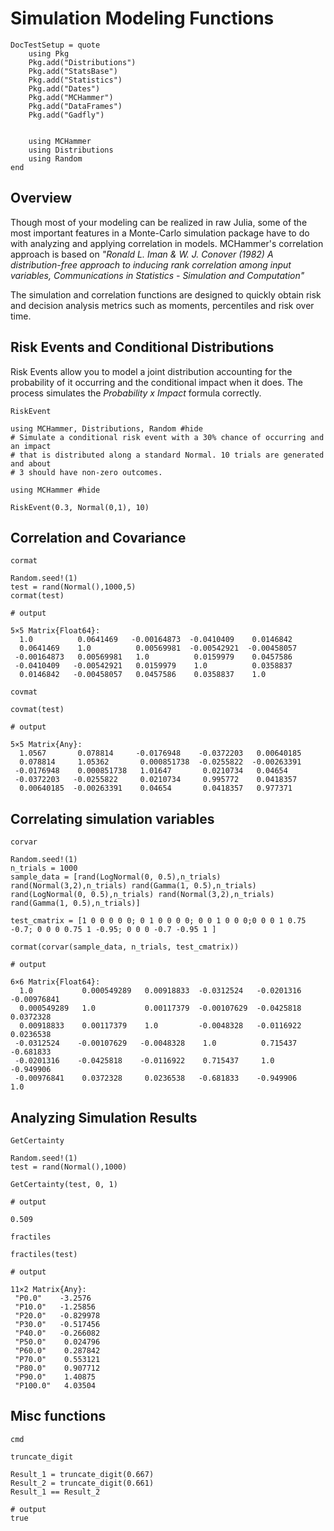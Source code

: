 # Simulation Modeling Functions

```@meta
DocTestSetup = quote
    using Pkg
    Pkg.add("Distributions")
    Pkg.add("StatsBase")
    Pkg.add("Statistics")
    Pkg.add("Dates")
    Pkg.add("MCHammer")
    Pkg.add("DataFrames")
    Pkg.add("Gadfly")


    using MCHammer
    using Distributions
    using Random
end
```

## Overview

Though most of your modeling can be realized in raw Julia, some of the most important features in a Monte-Carlo simulation package have to do with analyzing and applying correlation in models. MCHammer's correlation approach is based on *"Ronald L. Iman & W. J. Conover (1982) A distribution-free approach to inducing rank correlation among input variables, Communications in Statistics - Simulation and Computation"*

The simulation and correlation functions are designed to quickly obtain risk and decision analysis metrics such as moments, percentiles and risk over time.

## Risk Events and Conditional Distributions
Risk Events allow you to model a joint distribution accounting for the probability of it occurring and the conditional impact when it does. The process simulates the *Probability x Impact* formula correctly.

```@docs
RiskEvent
```

```@example ConditionalEvent
using MCHammer, Distributions, Random #hide
# Simulate a conditional risk event with a 30% chance of occurring and an impact
# that is distributed along a standard Normal. 10 trials are generated and about
# 3 should have non-zero outcomes.

using MCHammer #hide

RiskEvent(0.3, Normal(0,1), 10)
```

## Correlation and Covariance



```@docs
cormat
```
```jldoctest matrix
Random.seed!(1)
test = rand(Normal(),1000,5)
cormat(test)

# output

5×5 Matrix{Float64}:
  1.0          0.0641469   -0.00164873  -0.0410409    0.0146842
  0.0641469    1.0          0.00569981  -0.00542921  -0.00458057
 -0.00164873   0.00569981   1.0          0.0159979    0.0457586
 -0.0410409   -0.00542921   0.0159979    1.0          0.0358837
  0.0146842   -0.00458057   0.0457586    0.0358837    1.0
```

```@docs
covmat
```
```jldoctest matrix
covmat(test)

# output

5×5 Matrix{Any}:
  1.0567       0.078814     -0.0176948    -0.0372203   0.00640185
  0.078814     1.05362       0.000851738  -0.0255822  -0.00263391
 -0.0176948    0.000851738   1.01647       0.0210734   0.04654
 -0.0372203   -0.0255822     0.0210734     0.995772    0.0418357
  0.00640185  -0.00263391    0.04654       0.0418357   0.977371
```


## Correlating simulation variables
```@docs
corvar
```
```jldoctest correlating_vars
Random.seed!(1)
n_trials = 1000
sample_data = [rand(LogNormal(0, 0.5),n_trials) rand(Normal(3,2),n_trials) rand(Gamma(1, 0.5),n_trials) rand(LogNormal(0, 0.5),n_trials) rand(Normal(3,2),n_trials) rand(Gamma(1, 0.5),n_trials)]

test_cmatrix = [1 0 0 0 0 0; 0 1 0 0 0 0; 0 0 1 0 0 0;0 0 0 1 0.75 -0.7; 0 0 0 0.75 1 -0.95; 0 0 0 -0.7 -0.95 1 ]

cormat(corvar(sample_data, n_trials, test_cmatrix))

# output

6×6 Matrix{Float64}:
  1.0           0.000549289   0.00918833  -0.0312524   -0.0201316  -0.00976841
  0.000549289   1.0           0.00117379  -0.00107629  -0.0425818   0.0372328
  0.00918833    0.00117379    1.0         -0.0048328   -0.0116922   0.0236538
 -0.0312524    -0.00107629   -0.0048328    1.0          0.715437   -0.681833
 -0.0201316    -0.0425818    -0.0116922    0.715437     1.0        -0.949906
 -0.00976841    0.0372328     0.0236538   -0.681833    -0.949906    1.0

```
## Analyzing Simulation Results
```@docs
GetCertainty
```
```jldoctest dist_ex
Random.seed!(1)
test = rand(Normal(),1000)

GetCertainty(test, 0, 1)

# output

0.509
```

```@docs
fractiles
```
```jldoctest dist_ex
fractiles(test)

# output

11×2 Matrix{Any}:
 "P0.0"    -3.2576
 "P10.0"   -1.25856
 "P20.0"   -0.829978
 "P30.0"   -0.517456
 "P40.0"   -0.266082
 "P50.0"    0.024796
 "P60.0"    0.287842
 "P70.0"    0.553121
 "P80.0"    0.907712
 "P90.0"    1.40875
 "P100.0"   4.03504

```

## Misc functions
```@docs
cmd
```
```@docs
truncate_digit
```
```jldoctest truncate
Result_1 = truncate_digit(0.667)
Result_2 = truncate_digit(0.661)
Result_1 == Result_2

# output
true
```
